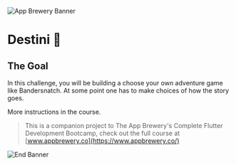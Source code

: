 ![App Brewery Banner](https://github.com/londonappbrewery/Images/blob/master/AppBreweryBanner.png)

# Destini 🤔

## The Goal

In this challenge, you will be building a choose your own adventure game like Bandersnatch. At some point one has to make choices of how the story goes.

More instructions in the course.

> This is a companion project to The App Brewery's Complete Flutter Development Bootcamp, check out the full course at [www.appbrewery.co](https://www.appbrewery.co/)

![End Banner](https://github.com/londonappbrewery/Images/blob/master/readme-end-banner.png)
